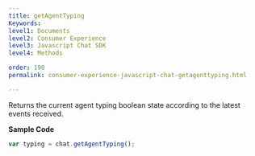 ```yaml
---
title: getAgentTyping
Keywords:
level1: Documents
level2: Consumer Experience
level3: Javascript Chat SDK
level4: Methods

order: 190
permalink: consumer-experience-javascript-chat-getagenttyping.html

---
```


Returns the current agent typing boolean state according to the latest events received.

**Sample Code**

```javascript
var typing = chat.getAgentTyping();
```
